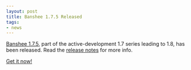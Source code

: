 ```yaml
---
layout: post
title: Banshee 1.7.5 Released
tags:
- news
---
```


[Banshee 1.7.5](/download/archives/1.7.5/), part of the active-development 1.7 series leading to 1.8, has been released.  Read the [release notes](/download/archives/1.7.5/) for more info.

[Get it now!](/download)
